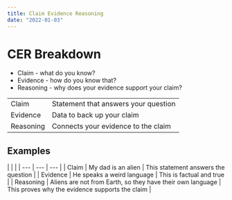 ```yaml
---
title: Claim Evidence Reasoning
date: "2022-01-03"
---
```


# CER Breakdown

* Claim - what do you know?
* Evidence - how do you know that?
* Reasoning - why does your evidence support your claim?

| | |
| --- | --- |
| Claim | Statement that answers your question | 
| Evidence | Data to back up your claim |
| Reasoning | Connects your evidence to the claim |

## Examples

| | |
| --- | --- | --- |
| Claim | My dad is an alien | This statement answers the question |
| Evidence | He speaks a weird language | This is factual and true |
| Reasoning | Aliens are not from Earth, so they have their own language | This proves why the evidence supports the claim |


